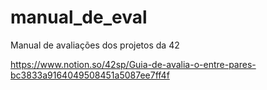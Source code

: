 # manual_de_eval
Manual de avaliações dos projetos da 42

https://www.notion.so/42sp/Guia-de-avalia-o-entre-pares-bc3833a9164049508451a5087ee7ff4f
